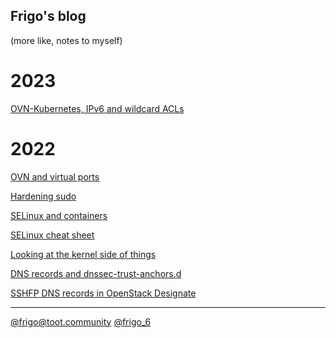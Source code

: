 Frigo's blog
------------

(more like, notes to myself)

# 2023

[OVN-Kubernetes, IPv6 and wildcard ACLs](/ovnkipv6.md)

# 2022

[OVN and virtual ports](/ovnvirtual.md)

[Hardening sudo](/sudo.md)

[SELinux and containers](/udica.md)

[SELinux cheat sheet](/selinux.md)

[Looking at the kernel side of things](/kerneltrace.md)

[DNS records and dnssec-trust-anchors.d](/dnssecanchors.md)

[SSHFP DNS records in OpenStack Designate](/sshfp.md)


----
[@frigo@toot.community](https://toot.community/@frigo) [@frigo_6](https://twitter.com/frigo_6)
